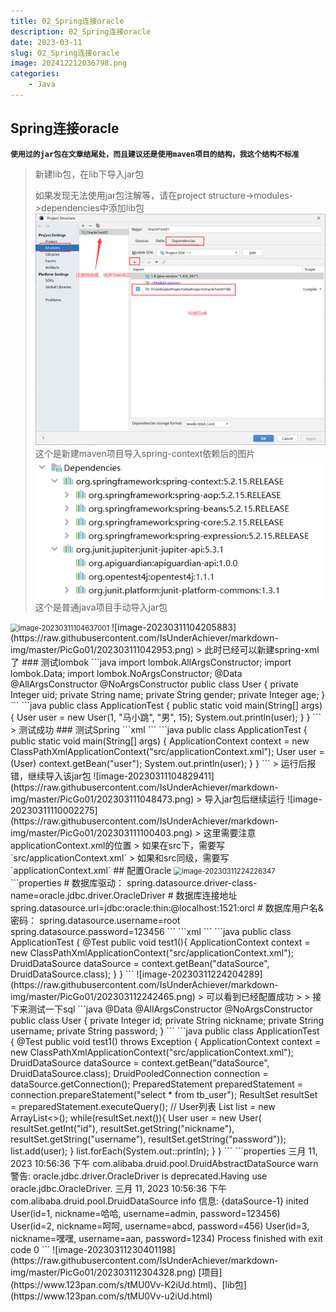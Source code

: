 ```yaml
---
title: 02_Spring连接oracle
description: 02_Spring连接oracle
date: 2023-03-11
slug: 02_Spring连接oracle
image: 202412212036798.png
categories:
    - Java
---
```


## Spring连接oracle
**`使用过的jar包在文章结尾处，而且建议还是使用maven项目的结构，我这个结构不标准`**
> 新建lib包，在lib下导入jar包
>
> 如果发现无法使用jar包注解等，请在project structure->modules->dependencies中添加lib包
![image-20230311103940854](https://raw.githubusercontent.com/IsUnderAchiever/markdown-img/master/PicGo01/202303111039929.png)
> 这个是新建maven项目导入spring-context依赖后的图片
![image-20230311104018813](https://raw.githubusercontent.com/IsUnderAchiever/markdown-img/master/PicGo01/202303111040847.png)
> 这个是普通java项目手动导入jar包
<img src="https://raw.githubusercontent.com/IsUnderAchiever/markdown-img/master/PicGo01/202303111046042.png" alt="image-20230311104637001" style="zoom:80%;" />
![image-20230311104205883](https://raw.githubusercontent.com/IsUnderAchiever/markdown-img/master/PicGo01/202303111042953.png)
> 此时已经可以新建spring-xml了
### 测试lombok
```java
import lombok.AllArgsConstructor;
import lombok.Data;
import lombok.NoArgsConstructor;
@Data
@AllArgsConstructor
@NoArgsConstructor
public class User {
    private Integer uid;
    private String name;
    private String gender;
    private Integer age;
}
```
```java
public class ApplicationTest {
    public static void main(String[] args) {
        User user = new User(1, "马小跳", "男", 15);
        System.out.println(user);
    }
}
```
> 测试成功
### 测试Spring
```xml
<?xml version="1.0" encoding="UTF-8"?>
<beans xmlns="http://www.springframework.org/schema/beans"
       xmlns:xsi="http://www.w3.org/2001/XMLSchema-instance"
       xsi:schemaLocation="http://www.springframework.org/schema/beans http://www.springframework.org/schema/beans/spring-beans.xsd">
    <bean id="user" class="src.com.example.domain.User">
        <property name="uid" value="2"/>
        <property name="name" value="马小跳"/>
        <property name="gender" value="男"/>
        <property name="age" value="15"/>
    </bean>
</beans>
```
```java
public class ApplicationTest {
    public static void main(String[] args) {
        ApplicationContext context = new ClassPathXmlApplicationContext("src/applicationContext.xml");
        User user = (User) context.getBean("user");
        System.out.println(user);
    }
}
```
> 运行后报错，继续导入该jar包
![image-20230311104829411](https://raw.githubusercontent.com/IsUnderAchiever/markdown-img/master/PicGo01/202303111048473.png)
> 导入jar包后继续运行
![image-20230311110002275](https://raw.githubusercontent.com/IsUnderAchiever/markdown-img/master/PicGo01/202303111100403.png)
> 这里需要注意applicationContext.xml的位置
> 如果在src下，需要写`src/applicationContext.xml`
> 如果和src同级，需要写`applicationContext.xml`
## 配置Oracle
<img src="https://raw.githubusercontent.com/IsUnderAchiever/markdown-img/master/PicGo01/202303112242424.png" alt="image-20230311224226347" style="zoom:80%;" />
```properties
# 数据库驱动：
spring.datasource.driver-class-name=oracle.jdbc.driver.OracleDriver
# 数据库连接地址
spring.datasource.url=jdbc:oracle:thin:@localhost:1521:orcl
# 数据库用户名&密码：
spring.datasource.username=root
spring.datasource.password=123456
```
```xml
<?xml version="1.0" encoding="UTF-8"?>
<beans xmlns="http://www.springframework.org/schema/beans"
       xmlns:xsi="http://www.w3.org/2001/XMLSchema-instance"
       xmlns:context="http://www.springframework.org/schema/context"
       xsi:schemaLocation="http://www.springframework.org/schema/beans http://www.springframework.org/schema/beans/spring-beans.xsd http://www.springframework.org/schema/context https://www.springframework.org/schema/context/spring-context.xsd">
    <context:property-placeholder location="classpath:src/jdbc.properties"/>
    <bean id="dataSource" class="com.alibaba.druid.pool.DruidDataSource">
        <property name="driverClassName" value="${spring.datasource.driver-class-name}"/>
        <property name="url" value="${spring.datasource.url}"/>
        <property name="username" value="${spring.datasource.username}"/>
        <property name="password" value="${spring.datasource.password}"/>
    </bean>
</beans>
```
```java
public class ApplicationTest {
    @Test
    public void test1(){
        ApplicationContext context = new ClassPathXmlApplicationContext("src/applicationContext.xml");
        DruidDataSource dataSource = context.getBean("dataSource", DruidDataSource.class);
    }
}
```
![image-20230311224204289](https://raw.githubusercontent.com/IsUnderAchiever/markdown-img/master/PicGo01/202303112242465.png)
> 可以看到已经配置成功
>
> 接下来测试一下sql
```java
@Data
@AllArgsConstructor
@NoArgsConstructor
public class User {
    private Integer id;
    private String nickname;
    private String username;
    private String password;
}
```
```java
public class ApplicationTest {
    @Test
    public void test1() throws Exception {
        ApplicationContext context = new ClassPathXmlApplicationContext("src/applicationContext.xml");
        DruidDataSource dataSource = context.getBean("dataSource", DruidDataSource.class);
        DruidPooledConnection connection = dataSource.getConnection();
        PreparedStatement preparedStatement = connection.prepareStatement("select * from tb_user");
        ResultSet resultSet = preparedStatement.executeQuery();
        // User列表
        List<User> list = new ArrayList<>();
        while(resultSet.next()){
            User user = new User(
                    resultSet.getInt("id"),
                    resultSet.getString("nickname"),
                    resultSet.getString("username"),
                    resultSet.getString("password"));
            list.add(user);
        }
        list.forEach(System.out::println);
    }
}
```
```properties
三月 11, 2023 10:56:36 下午 com.alibaba.druid.pool.DruidAbstractDataSource warn
警告: oracle.jdbc.driver.OracleDriver is deprecated.Having use oracle.jdbc.OracleDriver.
三月 11, 2023 10:56:36 下午 com.alibaba.druid.pool.DruidDataSource info
信息: {dataSource-1} inited
User(id=1, nickname=哈哈, username=admin, password=123456)
User(id=2, nickname=呵呵, username=abcd, password=456)
User(id=3, nickname=嘿嘿, username=aan, password=1234)
Process finished with exit code 0
```
![image-20230311230401198](https://raw.githubusercontent.com/IsUnderAchiever/markdown-img/master/PicGo01/202303112304328.png)
[项目](https://www.123pan.com/s/tMU0Vv-K2iUd.html)、[lib包](https://www.123pan.com/s/tMU0Vv-u2iUd.html)
